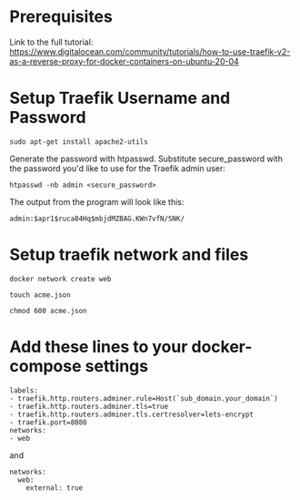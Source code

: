 # Prerequisites

Link to the full tutorial:
https://www.digitalocean.com/community/tutorials/how-to-use-traefik-v2-as-a-reverse-proxy-for-docker-containers-on-ubuntu-20-04

# Setup Traefik Username and Password

```
sudo apt-get install apache2-utils
```

Generate the password with htpasswd. Substitute secure_password with the password you'd like to use for the Traefik admin user:

```
htpasswd -nb admin <secure_password>
```

The output from the program will look like this:

```
admin:$apr1$ruca84Hq$mbjdMZBAG.KWn7vfN/SNK/
```

# Setup traefik network and files

```
docker network create web
```

```
touch acme.json
```

```
chmod 600 acme.json
```

# Add these lines to your docker-compose settings

```
labels:
- traefik.http.routers.adminer.rule=Host(`sub_domain.your_domain`)
- traefik.http.routers.adminer.tls=true
- traefik.http.routers.adminer.tls.certresolver=lets-encrypt
- traefik.port=8080
networks:
- web
```

and

```
networks:
  web:
    external: true
```